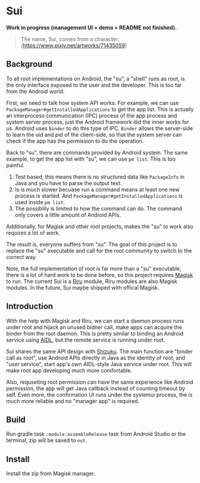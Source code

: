 # Sui

**Work in progress (management UI + demo + README not finished).**

> The name, Sui, comes from a character. (<https://www.pixiv.net/artworks/71435059>)

## Background

To all root implementations on Android, the "su", a "shell" runs as root, is the only interface exposed to the user and the developer. This is too far from the Android world.

First, we need to talk how system API works. For example, we can use `PackageManager#getInstalledApplications` to get the app list. This is actually an interprocess communication (IPC) process of the app process and system server process, just the Android framework did the inner works for us. Android uses `Binder` to do this type of IPC. `Binder` allows the server-side to learn the uid and pid of the client-side, so that the system server can check if the app has the permission to do the operation.

Back to "su", there are commands provided by Android system. The same example, to get the app list with "su", we can use `pm list`. This is too painful.

1. Test based, this means there is no structured data like `PackageInfo` in Java and you have to parse the output text.
2. Is is much slower becuase run a command means at least one new process is started. And `PackageManager#getInstalledApplications` is used inside `pm list`.
3. The possiblily is limited to how the command can do. The command only covers a little amount of Android APIs.

Additionally, for Magisk and other root projects, makes the "su" to work also requires a lot of work.

The result is, everyone suffers from "su". The goal of this project is to replace the "su" executable and call for the root community to switch to the correct way.

Note, the full implementation of root is far more than a "su" executable, there is a lot of hard work to be done before, so this project requires [Magisk](https://github.com/topjohnwu/Magisk/) to run. The current Sui is a [Riru](https://github.com/RikkaApps/Riru) module, Riru modules are also Magisk modules. In the future, Sui maybe shipped with offical Magisk.

## Introduction

With the help with Magisk and Riru, we can start a daemon process runs under root and hijack an unused bidner call, make apps can acquire the binder from the root daemon. This is pretty similar to binding an Android service using [AIDL](https://developer.android.com/guide/components/aidl), but the remote service is running under root.

Sui shares the same API design with [Shizuku](https://github.com/RikkaApps/Shizuku). The main function are "binder call as root", use Android APIs directly in Java as the identity of root, and "user service", start app's own AIDL-style Java service under root. This will make root app developing much more comfortable.

Also, requseting root permission can have the same experience like Android permission, the app will get Java callback instead of counting timeout by self. Even more, the confirmation UI runs under the systemui process, the is much more reliable and no "manager app" is required.

## Build

Run gradle task `:module:assembleRelease` task from Android Studio or the terminal, zip will be saved to `out`.

## Install

Install the zip from Magisk manager.